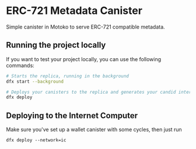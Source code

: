 # ERC-721 Metadata Canister

Simple canister in Motoko to serve ERC-721 compatible metadata.

## Running the project locally

If you want to test your project locally, you can use the following commands:

```bash
# Starts the replica, running in the background
dfx start --background

# Deploys your canisters to the replica and generates your candid interface
dfx deploy
```

## Deploying to the Internet Computer

Make sure you've set up a wallet canister with some cycles, then just run

```
dfx deploy --network=ic
```